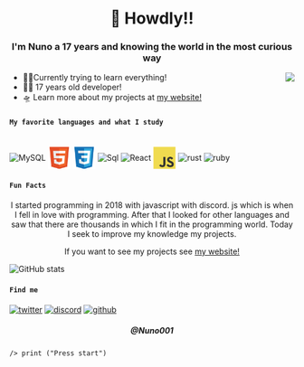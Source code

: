<h1 align="center">👋 Howdly!!
<h3 align="center">I'm Nuno a 17 years and knowing the world in the most curious way</h3>

<a href="https://discord.com/users/975068431625883718">
  <img src="https://lanyard-profile-readme.vercel.app/api/975068431625883718?hideTimestamp=true&idleMessage=Trying%20chillin'%20at%20the%20moment..." align="right" />
</a>

-   🚶🏻Currently trying to learn everything!
-   👨‍💻 17 years old developer!
-   🛸 Learn more about my projects at <a href="https://nunoo.dev/" target="_blank">my website!</a>

#### ```My favorite languages and what I study```


<div style="display: inline_block"><br>
  <img align="center" alt="MySQL" height="40" width="40" src="https://cdn.jsdelivr.net/gh/devicons/devicon/icons/lua/lua-plain-wordmark.svg">
  <img align="center" alt="HTML" height="40" width="40" src="https://raw.githubusercontent.com/devicons/devicon/master/icons/html5/html5-original.svg">
  <img align="center" alt="CSS" height="40" width="40" src="https://raw.githubusercontent.com/devicons/devicon/master/icons/css3/css3-original.svg">
  <img align="center" alt="Sql" height="40" width="40" src="https://cdn.jsdelivr.net/gh/devicons/devicon/icons/mysql/mysql-original.svg">
  <img align="center" alt="React" height="40" width="40" src="https://cdn.jsdelivr.net/gh/devicons/devicon/icons/react/react-original.svg">
  <img align="center" alt="javascript" height="40" width="40" src="https://raw.githubusercontent.com/devicons/devicon/master/icons/javascript/javascript-original.svg">
  <img align="center" alt="rust" height="50" width="50" src="https://cdn.jsdelivr.net/gh/devicons/devicon/icons/rust/rust-plain.svg">
  <img align="center" alt="ruby" height="40" width="40" src="https://cdn.jsdelivr.net/gh/devicons/devicon/icons/ruby/ruby-plain.svg">
  

<p align="center">
    


 #### `Fun Facts`
 </div>
<p align="center">
    I started programming in 2018 with javascript with discord. js which is when I fell in love with programming. After that I looked for other languages and saw that there are thousands in which I fit in the programming world. Today I seek to improve my knowledge my projects.
</p>
<p align="center">
    If you want to see my projects see <a href="https://nunoo.dev/" target="_blank">my website!</a>

![GitHub stats](https://github-readme-stats.vercel.app/api?username=Nuno001&count_private=true&show_icons=true&theme=dracula)


  #### `Find me`
[![twitter](https://skillicons.dev/icons?i=twitter)](https://twitter.com/)
[![discord](https://skillicons.dev/icons?i=discord)](https://discord.gg/)
[![github](https://skillicons.dev/icons?i=github)](https://github.com/Nuno001)
      
 
<h5 align="center">@Nuno001</h5>

  
    /> print ("Press start")
  </a>
</p>

